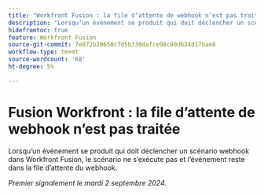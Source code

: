 ```yaml
---
title: "Workfront Fusion : la file d’attente de webhook n’est pas traitée"
description: "Lorsqu’un événement se produit qui doit déclencher un scénario webhook dans Workfront Fusion, le scénario ne s’exécute pas et l’événement reste dans la file d’attente du webhook."
hidefromtoc: true
feature: Workfront Fusion
source-git-commit: 7e872b20658c7d5b330dafce98c80d624d17bae8
workflow-type: tm+mt
source-wordcount: '68'
ht-degree: 5%

---
```



# Fusion Workfront : la file d’attente de webhook n’est pas traitée

Lorsqu’un événement se produit qui doit déclencher un scénario webhook dans Workfront Fusion, le scénario ne s’exécute pas et l’événement reste dans la file d’attente du webhook.

_Premier signalement le mardi 2 septembre 2024._
